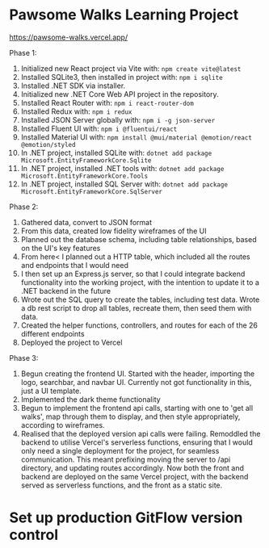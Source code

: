 # Pawsome Walks Learning Project

https://pawsome-walks.vercel.app/

Phase 1:

1. Initialized new React project via Vite with: `npm create vite@latest`
1. Installed SQLite3, then installed in project with: `npm i sqlite`
1. Installed .NET SDK via installer.
1. Initialized new .NET Core Web API project in the repository.
1. Installed React Router with: `npm i react-router-dom`
1. Installed Redux with: `npm i redux`
1. Installed JSON Server globally with: `npm i -g json-server`
1. Installed Fluent UI with: `npm i @fluentui/react`
1. Installed Material UI with: `npm install @mui/material @emotion/react @emotion/styled`
1. In .NET project, installed SQLite with: `dotnet add package Microsoft.EntityFrameworkCore.Sqlite`
1. In .NET project, installed .NET tools with: `dotnet add package Microsoft.EntityFrameworkCore.Tools`
1. In .NET project, installed SQL Server with: `dotnet add package Microsoft.EntityFrameworkCore.SqlServer`

Phase 2:

1. Gathered data, convert to JSON format
2. From this data, created low fidelity wireframes of the UI
3. Planned out the database schema, including table relationships, based on the UI's key features
4. From here< I planned out a HTTP table, which included all the routes and endpoints that I would need
5. I then set up an Express.js server, so that I could integrate backend functionality into the working project, with the intention to update it to a .NET backend in the future
6. Wrote out the SQL query to create the tables, including test data. Wrote a db rest script to drop all tables, recreate them, then seed them with data.
7. Created the helper functions, controllers, and routes for each of the 26 different endpoints
8. Deployed the project to Vercel

Phase 3:

1. Begun creating the frontend UI. Started with the header, importing the logo, searchbar, and navbar UI. Currently not got functionality in this, just a UI template.
2. Implemented the dark theme functionality
3. Begun to implement the frontend api calls, starting with one to 'get all walks', map through them to display, and then style appropriately, according to wireframes.
4. Realised that the deployed version api calls were failing. Remoddled the backend to utilise Vercel's serverless functions, ensuring that I would only need a single deployment for the project, for seamless communication. This meant prefixing moving the server to /api directory, and updating routes accordingly. Now both the front and backend are deployed on the same Vercel project, with the backend served as serverless functions, and the front as a static site.

# Set up production GitFlow version control
